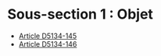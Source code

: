 # Sous-section 1 : Objet

* [Article D5134-145](./LEGIARTI000018526344.md)
* [Article D5134-146](./LEGIARTI000018526342.md)
